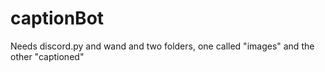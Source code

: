 # captionBot

Needs discord.py and wand and two folders, one called "images" and the other "captioned"
